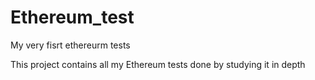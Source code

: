 # Ethereum_test
My very fisrt ethereurm tests

This project contains all my Ethereum tests done by studying it in depth
